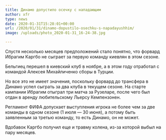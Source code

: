```yaml
---
title: Динамо допустило осечку с нападающим
author: xfr
type: news
date: 2020-01-31T15:28:01+00:00
url: /2020/01/31/dinamo-dopustilo-osechku-s-napadayushhim/
image: /uploads/photo_2020-01-31_16-24-38.jpg

---
```

Спустя несколько месяцев предположений стало понятно, что форвард Ибрагим Каргбо не сыграет за первую команду киевлян в этом сезоне.

Бельгиец перешел в киевский клуб в ноябре, а в этом году отработал с командой Алексея Михайличенко сборы в Турции.

Но все это не имеет значения, поскольку форвард до трансфера в Динамо успел сыграть за два клуба в текущем сезоне. На старте кампании Ибрагим отыграл три матча за Рузеларе, после чего был отдан в аренду любительскому Льерсу Кемпензонен.

Регламент ФИФА допускает выступления игрока не более чем за две команды в одном сезоне (1 июля &#8212; 30 июня), а потому быть заявленным за третью команду, то есть Динамо, он не может.

Вдобавок Каргбо получил еще и травму колена, из-за которой выбыл на пару месяцев.